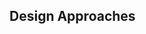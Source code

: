 <link rel="stylesheet" href="{{baseUrl}}/css/textbook.css">

<div class="website-content">

<div id="main">

## Design Approaches

<include src="../designApproaches/multilevelDesign/what/print.md" />
<include src="../designApproaches/topDownBottomUp/what/print.md" />
<include src="../designApproaches/agileDesign/what/print.md" />

</div>

</div>
